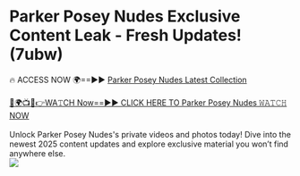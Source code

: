 # Parker Posey Nudes Exclusive Content Leak - Fresh Updates! (7ubw)

🔥 ACCESS NOW 🌍==►► <a href="https://tinyurl.com/yc657z5k" rel="nofollow">Parker Posey Nudes Latest Collection</a>
<br><br>
[🔴🌍📺📱👉WA𝚃CH Now==►► CLICK HERE TO Parker Posey Nudes 𝚆𝙰𝚃𝙲𝙷 NOW](https://tinyurl.com/yc657z5k)
<br><br>
Unlock Parker Posey Nudes's private videos and photos today! Dive into the newest 2025 content updates and explore exclusive material you won’t find anywhere else.
<br>
<a href="https://tinyurl.com/yc657z5k" rel="nofollow" data-target="animated-image.originalLink"><img src="https://camo.githubusercontent.com/8a4f000d20f83aca3bf7ec5f350d767afa0574a8a352519fd8cfa583a6f93a33/68747470733a2f2f692e696d6775722e636f6d2f644a486b345a712e676966" data-canonical-src="https://i.imgur.com/dJHk4Zq.gif" style="max-width: 100%; display: inline-block;" data-target="animated-image.originalImage"></a>
<br>
